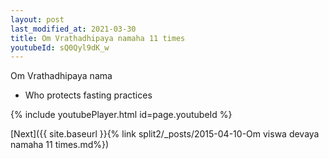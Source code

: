 ```yaml
---
layout: post
last_modified_at: 2021-03-30
title: Om Vrathadhipaya namaha 11 times
youtubeId: sQ0Qyl9dK_w
---
```

 
 
Om Vrathadhipaya nama 
 
 -  Who protects fasting practices 
 
  
 
  
 
 
 
 
 
 


{% include youtubePlayer.html id=page.youtubeId %}
 
[Next]({{ site.baseurl }}{% link  split2/_posts/2015-04-10-Om viswa devaya namaha 11 times.md%})
 
